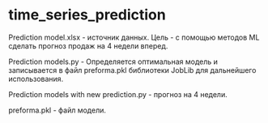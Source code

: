 # time_series_prediction
Prediction model.xlsx - источник данных. Цель - с помощью методов ML сделать прогноз продаж на 4 недели вперед.

Prediction models.py - Определяется оптимальная модель и записывается в файл preforma.pkl библиотеки JobLib для дальнейшего использования.

Prediction models with new prediction.py - прогноз на 4 недели.

preforma.pkl - файл модели.
